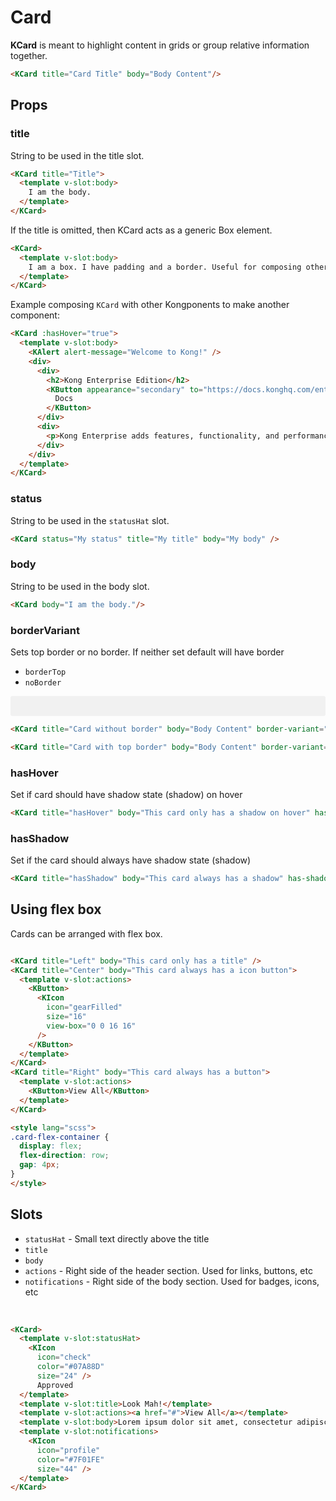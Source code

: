 # Card

**KCard** is meant to highlight content in grids or group relative information together.

<KCard title="Card Title" body="Body Content"/>

```html
<KCard title="Card Title" body="Body Content"/>
```

## Props

### title

String to be used in the title slot.

<KCard title="Title">
  <template v-slot:body>
    I am the body.
  </template>
</KCard>

```html
<KCard title="Title">
  <template v-slot:body>
    I am the body.
  </template>
</KCard>
```

If the title is omitted, then KCard acts as a generic Box element.

<KCard>
  <template v-slot:body>
    I am a box. I have padding and a border. Useful for composing other components
  </template>
</KCard>

```html
<KCard>
  <template v-slot:body>
    I am a box. I have padding and a border. Useful for composing other components
  </template>
</KCard>
```

Example composing `KCard` with other Kongponents to make another component:

<KCard :hasHover="true">
  <template v-slot:body>
    <KAlert alert-message="Welcome to Kong!" />
    <div>
      <div style="display: flex; justify-content: space-between; align-items: center;">
        <h2>Kong Enterprise Edition</h2>
        <KButton appearance="secondary" to="https://docs.konghq.com/enterprise" target="_blank">
          Docs
        </KButton>
      </div>
      <div>
        <p>Kong Enterprise adds features, functionality, and performance to Kong. This documentation doesn’t cover the general practices that are common to both Kong and Kong Enterprise—learn the basics in Kong documentation.</p>
      </div>
    </div>
  </template>
</KCard>

```html
<KCard :hasHover="true">
  <template v-slot:body>
    <KAlert alert-message="Welcome to Kong!" />
    <div>
      <div>
        <h2>Kong Enterprise Edition</h2>
        <KButton appearance="secondary" to="https://docs.konghq.com/enterprise" target="_blank">
          Docs
        </KButton>
      </div>
      <div>
        <p>Kong Enterprise adds features, functionality, and performance to Kong. This documentation doesn’t cover the general practices that are common to both Kong and Kong Enterprise—learn the basics in Kong documentation.</p>
      </div>
    </div>
  </template>
</KCard>
```

### status

String to be used in the `statusHat` slot.

<KCard status="My status" title="My title" body="My body" />

```html
<KCard status="My status" title="My title" body="My body" />
```

### body

String to be used in the body slot.

<KCard body="I am the body."/>

```html
<KCard body="I am the body."/>
```

### borderVariant

Sets top border or no border. If neither set default will have border

- `borderTop`
- `noBorder`

<div class="borderless-cards">
  <KCard title="Card without border" body="Body Content" border-variant="noBorder"/>

  <KCard title="Card with top border" body="Body Content" border-variant="borderTop"/>
</div>

```html
<KCard title="Card without border" body="Body Content" border-variant="noBorder"/>

<KCard title="Card with top border" body="Body Content" border-variant="borderTop"/>
```

### hasHover

Set if card should have shadow state (shadow) on hover

<KCard title="hasHover" body="This card only has a shadow on hover" has-hover />

```html
<KCard title="hasHover" body="This card only has a shadow on hover" has-hover />
```

### hasShadow

Set if the card should always have shadow state (shadow)

<KCard title="hasShadow" body="This card always has a shadow" has-shadow />

```html
<KCard title="hasShadow" body="This card always has a shadow" has-shadow />
```

## Using flex box

Cards can be arranged with flex box.

<div class="card-flex-container">
  <KCard
    title="Left"
    body="This card only has a title"
  />
  <KCard
    title="Center"
    body="This card always has a icon button"
  >
    <template v-slot:actions>
      <KButton size="small" appearance="secondary">
        <KIcon
          icon="gearFilled"
          size="16"
          view-box="0 0 16 16"
        />
      </KButton>
    </template>
  </KCard>
  <KCard
    title="Right"
    body="This card always has a button"
  >
    <template v-slot:actions>
      <KButton size="small" appearance="secondary">View All</KButton>
    </template>
  </KCard>
</div>

```html
<KCard title="Left" body="This card only has a title" />
<KCard title="Center" body="This card always has a icon button">
  <template v-slot:actions>
    <KButton>
      <KIcon
        icon="gearFilled"
        size="16"
        view-box="0 0 16 16"
      />
    </KButton>
  </template>
</KCard>
<KCard title="Right" body="This card always has a button">
  <template v-slot:actions>
    <KButton>View All</KButton>
  </template>
</KCard>

<style lang="scss">
.card-flex-container {
  display: flex;
  flex-direction: row;
  gap: 4px;
}
</style>
```

## Slots

- `statusHat` - Small text directly above the title
- `title`
- `body`
- `actions` - Right side of the header section. Used for links, buttons, etc
- `notifications` - Right side of the body section. Used for badges, icons, etc

&nbsp;
<KCard>
  <template v-slot:statusHat>
    <KIcon
      icon="check"
      class="horizontal-spacing"
      color="#07A88D"
      size="24"
    />
      Approved
  </template>
  <template v-slot:title>Look Mah!</template>
  <template v-slot:actions><a href="#">View All</a></template>
  <template v-slot:body>Lorem ipsum dolor sit amet, consectetur adipiscing elit. Morbi nec justo libero. Nullam accumsan quis ipsum vitae tempus. Integer non pharetra orci. Suspendisse potenti.</template>
  <template v-slot:notifications>
    <KIcon
      icon="profile"
      color="#7F01FE"
      size="44" />
  </template>
</KCard>

```html
<KCard>
  <template v-slot:statusHat>
    <KIcon
      icon="check"
      color="#07A88D"
      size="24" />
      Approved
  </template>
  <template v-slot:title>Look Mah!</template>
  <template v-slot:actions><a href="#">View All</a></template>
  <template v-slot:body>Lorem ipsum dolor sit amet, consectetur adipiscing elit. Morbi nec justo libero. Nullam accumsan quis ipsum vitae tempus. Integer non pharetra orci. Suspendisse potenti.</template>
  <template v-slot:notifications>
    <KIcon
      icon="profile"
      color="#7F01FE"
      size="44" />
  </template>
</KCard>
```

<style lang="scss">
.borderless-cards {
  padding: 16px;
  background: rgba(27,31,35,0.05);
  border-radius: 3px;
  .kong-card {
    background: #fff;
  }
}

.horizontal-spacing {
  margin-right: $kui-space-40;
}

.card-flex-container {
  display: flex;
  flex-direction: row;
  gap: $kui-space-40;
}
</style>
